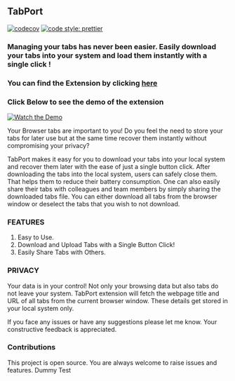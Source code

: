 ## TabPort

[![codecov](https://codecov.io/gh/Jitensid/TabPort/branch/main/graph/badge.svg?token=WXOWQ9AJCC)](https://codecov.io/gh/Jitensid/TabPort)
[![code style: prettier](https://img.shields.io/badge/code_style-prettier-ff69b4.svg?style=flat-square)](https://github.com/prettier/prettier)

### Managing your tabs has never been easier. Easily download your tabs into your system and load them instantly with a single click !

### You can find the Extension by clicking [here](https://chrome.google.com/webstore/detail/tabport/dhkmlpcfghaaiiomhfdndoeghjmimafn)

### Click Below to see the demo of the extension

[![Watch the Demo](https://raw.githubusercontent.com/Jitensid/TabPort/main/TabPort%20Extension%20Icon%20500.png?token=GHSAT0AAAAAABQSFB2FWGVKQHJ6SJ6W3O6WYSJYEJA)](https://user-images.githubusercontent.com/46622106/161833069-ffbc8598-c102-46d0-b6af-3e4108d45d4c.mp4)

Your Browser tabs are important to you! Do you feel the need to store your tabs for later use but at the same time recover them instantly without compromising your privacy?

TabPort makes it easy for you to download your tabs into your local system and recover them later with the ease of just a single button click. After downloading the tabs into the local system, users can safely close them. That helps them to reduce their battery consumption. One can also easily share their tabs with colleagues and team members by simply sharing the downloaded tabs file. You can either download all tabs from the browser window or deselect the tabs that you wish to not download.

### FEATURES

1. Easy to Use.
2. Download and Upload Tabs with a Single Button Click!
3. Easily Share Tabs with Others.

### PRIVACY

Your data is in your control! Not only your browsing data but also tabs do not leave your system. TabPort extension will fetch the webpage title and URL of all tabs from the current browser window. These details get stored in your local system only.

If you face any issues or have any suggestions please let me know. Your constructive feedback is appreciated.

### Contributions

This project is open source. You are always welcome to raise issues and features.
Dummy Test
